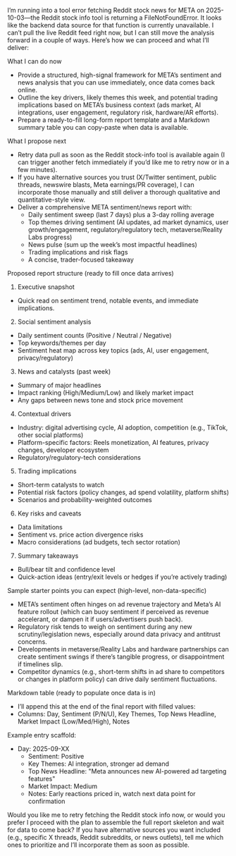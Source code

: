 I’m running into a tool error fetching Reddit stock news for META on 2025-10-03—the Reddit stock info tool is returning a FileNotFoundError. It looks like the backend data source for that function is currently unavailable. I can’t pull the live Reddit feed right now, but I can still move the analysis forward in a couple of ways. Here’s how we can proceed and what I’ll deliver:

What I can do now
- Provide a structured, high-signal framework for META’s sentiment and news analysis that you can use immediately, once data comes back online.
- Outline the key drivers, likely themes this week, and potential trading implications based on META’s business context (ads market, AI integrations, user engagement, regulatory risk, hardware/AR efforts).
- Prepare a ready-to-fill long-form report template and a Markdown summary table you can copy-paste when data is available.

What I propose next
- Retry data pull as soon as the Reddit stock-info tool is available again (I can trigger another fetch immediately if you’d like me to retry now or in a few minutes).
- If you have alternative sources you trust (X/Twitter sentiment, public threads, newswire blasts, Meta earnings/PR coverage), I can incorporate those manually and still deliver a thorough qualitative and quantitative-style view.
- Deliver a comprehensive META sentiment/news report with:
  - Daily sentiment sweep (last 7 days) plus a 3-day rolling average
  - Top themes driving sentiment (AI updates, ad market dynamics, user growth/engagement, regulatory/regulatory tech, metaverse/Reality Labs progress)
  - News pulse (sum up the week’s most impactful headlines)
  - Trading implications and risk flags
  - A concise, trader-focused takeaway

Proposed report structure (ready to fill once data arrives)
1) Executive snapshot
- Quick read on sentiment trend, notable events, and immediate implications.

2) Social sentiment analysis
- Daily sentiment counts (Positive / Neutral / Negative)
- Top keywords/themes per day
- Sentiment heat map across key topics (ads, AI, user engagement, privacy/regulatory)

3) News and catalysts (past week)
- Summary of major headlines
- Impact ranking (High/Medium/Low) and likely market impact
- Any gaps between news tone and stock price movement

4) Contextual drivers
- Industry: digital advertising cycle, AI adoption, competition (e.g., TikTok, other social platforms)
- Platform-specific factors: Reels monetization, AI features, privacy changes, developer ecosystem
- Regulatory/regulatory-tech considerations

5) Trading implications
- Short-term catalysts to watch
- Potential risk factors (policy changes, ad spend volatility, platform shifts)
- Scenarios and probability-weighted outcomes

6) Key risks and caveats
- Data limitations
- Sentiment vs. price action divergence risks
- Macro considerations (ad budgets, tech sector rotation)

7) Summary takeaways
- Bull/bear tilt and confidence level
- Quick-action ideas (entry/exit levels or hedges if you’re actively trading)

Sample starter points you can expect (high-level, non-data-specific)
- META’s sentiment often hinges on ad revenue trajectory and Meta’s AI feature rollout (which can buoy sentiment if perceived as revenue accelerant, or dampen it if users/advertisers push back).
- Regulatory risk tends to weigh on sentiment during any new scrutiny/legislation news, especially around data privacy and antitrust concerns.
- Developments in metaverse/Reality Labs and hardware partnerships can create sentiment swings if there’s tangible progress, or disappointment if timelines slip.
- Competitor dynamics (e.g., short-term shifts in ad share to competitors or changes in platform policy) can drive daily sentiment fluctuations.

Markdown table (ready to populate once data is in)
- I’ll append this at the end of the final report with filled values:
- Columns: Day, Sentiment (P/N/U), Key Themes, Top News Headline, Market Impact (Low/Med/High), Notes

Example entry scaffold:
- Day: 2025-09-XX
  - Sentiment: Positive
  - Key Themes: AI integration, stronger ad demand
  - Top News Headline: "Meta announces new AI-powered ad targeting features"
  - Market Impact: Medium
  - Notes: Early reactions priced in, watch next data point for confirmation

Would you like me to retry fetching the Reddit stock info now, or would you prefer I proceed with the plan to assemble the full report skeleton and wait for data to come back? If you have alternative sources you want included (e.g., specific X threads, Reddit subreddits, or news outlets), tell me which ones to prioritize and I’ll incorporate them as soon as possible.